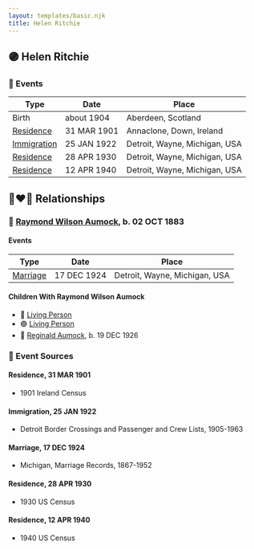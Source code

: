 ```yaml
---
layout: templates/basic.njk
title: Helen Ritchie
---
```

## 🟣 Helen Ritchie

### 📆 Events

Type | Date | Place
------ | ------ | ------
Birth | about 1904 | Aberdeen, Scotland
[Residence](#event-745bb6b9-b679-4db5-ba47-80af4be91fcf) | 31 MAR 1901 | Annaclone, Down, Ireland
[Immigration](#event-7e5f6275-12cf-4341-a15d-fcede2d293da) | 25 JAN 1922 | Detroit, Wayne, Michigan, USA
[Residence](#event-f9ccd469-b35f-4be1-bff6-a6138c9f148c) | 28 APR 1930 | Detroit, Wayne, Michigan, USA
[Residence](#event-3c8d0b0c-27d6-4773-910b-b18d12c0aea3) | 12 APR 1940 | Detroit, Wayne, Michigan, USA

## 👩‍❤️‍👨 Relationships

### 🔵 [Raymond Wilson Aumock](/people/1/17962037), b. 02 OCT 1883

#### Events

Type | Date | Place
------ | ------ | ------
[Marriage](#event-dcafbfe0-31f7-4f58-a789-ea00619dcecf) | 17 DEC 1924 | Detroit, Wayne, Michigan, USA
#### Children With Raymond Wilson Aumock
* 🔵 [Living Person](/people/6/61349489)
* 🟣 [Living Person](/people/7/73724053)
* 🔵 [Reginald Aumock](/people/6/62743185), b. 19 DEC 1926
### 📰 Event Sources

#### <a id="event-745bb6b9-b679-4db5-ba47-80af4be91fcf"></a> Residence, 31 MAR 1901
* 1901 Ireland Census

#### <a id="event-7e5f6275-12cf-4341-a15d-fcede2d293da"></a> Immigration, 25 JAN 1922
* Detroit Border Crossings and Passenger and Crew Lists, 1905-1963

#### <a id="event-dcafbfe0-31f7-4f58-a789-ea00619dcecf"></a> Marriage, 17 DEC 1924
* Michigan, Marriage Records, 1867-1952

#### <a id="event-f9ccd469-b35f-4be1-bff6-a6138c9f148c"></a> Residence, 28 APR 1930
* 1930 US Census

#### <a id="event-3c8d0b0c-27d6-4773-910b-b18d12c0aea3"></a> Residence, 12 APR 1940
* 1940 US Census